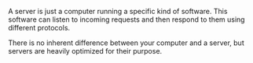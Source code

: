 A server is just a computer running a specific kind of software. This software can listen to incoming requests and then respond to them using different protocols.

There is no inherent difference between your computer and a server, but servers are heavily optimized for their purpose.
